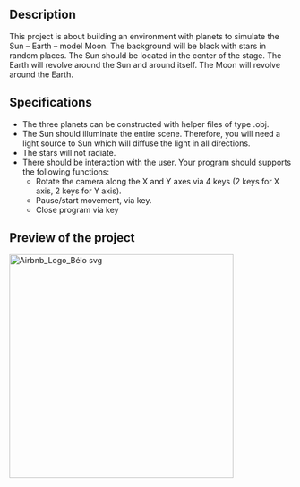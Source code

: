## Description
This project is about building an environment with planets to simulate the Sun – Earth – model 
Moon. The background will be black with stars in random places. The Sun should be located 
in the center of the stage. The Earth will revolve around the Sun and around itself. The
Moon will revolve around the Earth.

## Specifications
- The three planets can be constructed with helper files of type .obj.
- The Sun should illuminate the entire scene. Therefore, you will need a light source to  Sun which will diffuse the light in all directions.
- The stars will not radiate.
- There should be interaction with the user. Your program should supports the following functions:
    - Rotate the camera along the X and Y axes via 4 keys (2 keys for X axis, 2 keys for Y axis).
    - Pause/start movement, via key.
    - Close program via key




## Preview of the project
<img src="https://github.com/user-attachments/assets/ce48082f-2d2f-4690-b6b4-8ab7d06ea6aa" alt="Airbnb_Logo_Bélo svg" width="400"/>

